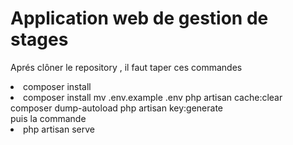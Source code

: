 # Application web de gestion de stages

Aprés clôner le repository , il faut taper ces commandes
<li> composer install </li>
<li> composer install mv .env.example .env php artisan cache:clear composer dump-autoload php artisan key:generate </li>
puis la commande 
<li> php artisan serve </li>

